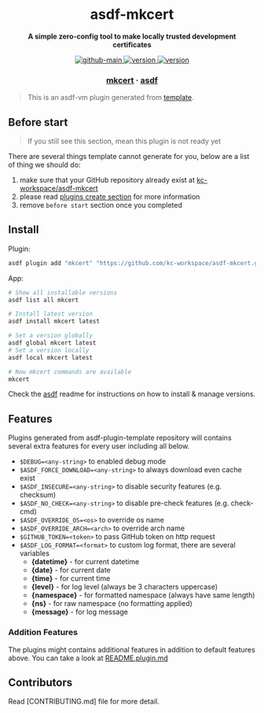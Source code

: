 <h1 align="center">
  asdf-mkcert
</h1>

<!-- Description section -->
<p align="center">
  <strong>A simple zero-config tool to make locally trusted development certificates</strong>
</p>

<!-- Badges section -->
<p align="center">
  <a href="https://github.com/kc-workspace/asdf-mkcert/actions/workflows/main.yml">
    <img
      alt="github-main"
      src="https://img.shields.io/github/actions/workflow/status/kc-workspace/asdf-mkcert/main.yml?style=flat-square&logo=github">
  </a>
  <a href="https://github.com/kc-workspace/asdf-mkcert/releases">
    <img
      alt="version"
      src="https://img.shields.io/github/v/release/kc-workspace/asdf-mkcert?style=flat-square&logo=github">
  </a>
  <a href="https://github.com/kc-workspace/asdf-mkcert/commits/main">
    <img
      alt="version"
      src="https://img.shields.io/github/last-commit/kc-workspace/asdf-mkcert/main?style=flat-square&logo=github">
  </a>
</p>

<!-- Links section -->
<h3 align="center">
  <a href="https://mkcert.dev/">mkcert</a>
  <span> · </span>
  <a href="https://asdf-vm.com">asdf</a>
</h3>

> This is an asdf-vm plugin generated from [template][template-gh].

## Before start

> If you still see this section, mean this plugin is not ready yet

There are several things template cannot generate for you,
below are a list of thing we should do:

1. make sure that your GitHub repository already exist at [kc-workspace/asdf-mkcert][plugin-gh]
2. please read [plugins create section][asdf-create-plugin] for more information
3. remove `before start` section once you completed

## Install

Plugin:

```sh
asdf plugin add "mkcert" "https://github.com/kc-workspace/asdf-mkcert.git"
```

App:

```sh
# Show all installable versions
asdf list all mkcert

# Install latest version
asdf install mkcert latest

# Set a version globally
asdf global mkcert latest
# Set a version locally
asdf local mkcert latest

# Now mkcert commands are available
mkcert
```

Check the [asdf][asdf-link] readme for instructions on
how to install & manage versions.

## Features

Plugins generated from asdf-plugin-template repository will
contains several extra features for every user including all below.

- `$DEBUG=<any-string>` to enabled debug mode
- `$ASDF_FORCE_DOWNLOAD=<any-string>` to always download even cache exist
- `$ASDF_INSECURE=<any-string>` to disable security features (e.g. checksum)
- `$ASDF_NO_CHECK=<any-string>` to disable pre-check features (e.g. check-cmd)
- `$ASDF_OVERRIDE_OS=<os>` to override os name
- `$ASDF_OVERRIDE_ARCH=<arch>` to override arch name
- `$GITHUB_TOKEN=<token>` to pass GitHub token on http request
- `$ASDF_LOG_FORMAT=<format>` to custom log format, there are several variables
  - **{datetime}** - for current datetime
  - **{date}** - for current date
  - **{time}** - for current time
  - **{level}** - for log level (always be 3 characters uppercase)
  - **{namespace}** - for formatted namespace (always have same length)
  - **{ns}** - for raw namespace (no formatting applied)
  - **{message}** - for log message

### Addition Features

The plugins might contains additional features
in addition to default features above.
You can take a look at [README.plugin.md][app-readme]

## Contributors

Read [CONTRIBUTING.md] file for more detail.

<!-- LINKS SECTION -->

[app-readme]: ./README.plugin.md
[plugin-gh]: https://github.com/kc-workspace/asdf-mkcert
[template-gh]: https://github.com/kc-workspace/asdf-plugin-template
[asdf-link]: https://github.com/asdf-vm/asdf
[asdf-create-plugin]: https://asdf-vm.com/plugins/create.html
